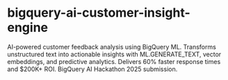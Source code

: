 # bigquery-ai-customer-insight-engine
AI-powered customer feedback analysis using BigQuery ML. Transforms unstructured text into actionable insights with ML.GENERATE_TEXT, vector embeddings, and predictive analytics. Delivers 60% faster response times and $200K+ ROI. BigQuery AI Hackathon 2025 submission.
